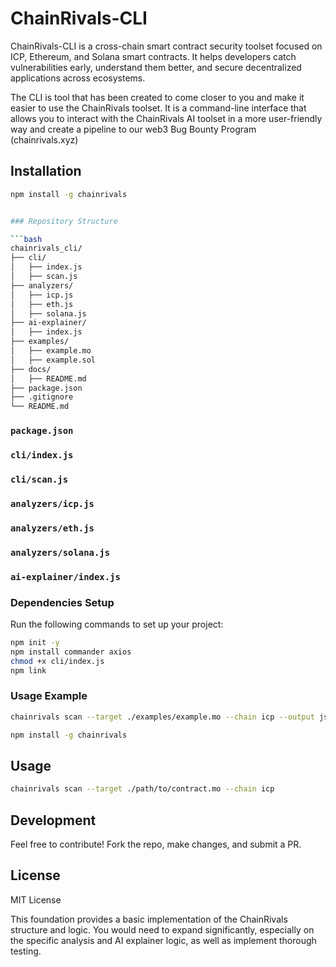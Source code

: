 # ChainRivals-CLI

ChainRivals-CLI is a cross-chain smart contract security toolset focused on ICP, Ethereum, and Solana smart contracts. It helps developers catch vulnerabilities early, understand them better, and secure decentralized applications across ecosystems.

The CLI is tool that has been created to come closer to you and make it easier to use the ChainRivals toolset. It is a command-line interface that allows you to interact with the ChainRivals AI toolset in a more user-friendly way and create a pipeline to our web3 Bug Bounty Program (chainrivals.xyz)

## Installation

```bash
npm install -g chainrivals


### Repository Structure

```bash
chainrivals_cli/
├── cli/
│   ├── index.js
│   ├── scan.js
├── analyzers/
│   ├── icp.js
│   ├── eth.js
│   ├── solana.js
├── ai-explainer/
│   ├── index.js
├── examples/
│   ├── example.mo
│   ├── example.sol
├── docs/
│   ├── README.md
├── package.json
├── .gitignore
└── README.md
```

### `package.json`

### `cli/index.js`

### `cli/scan.js`

### `analyzers/icp.js`

### `analyzers/eth.js`

### `analyzers/solana.js`

### `ai-explainer/index.js`


### Dependencies Setup

Run the following commands to set up your project:

```bash
npm init -y
npm install commander axios
chmod +x cli/index.js
npm link
```

### Usage Example

```bash
chainrivals scan --target ./examples/example.mo --chain icp --output json --explain
```


```bash
npm install -g chainrivals
```

## Usage

```bash
chainrivals scan --target ./path/to/contract.mo --chain icp
```

## Development

Feel free to contribute! Fork the repo, make changes, and submit a PR.

## License

MIT License


This foundation provides a basic implementation of the ChainRivals structure and logic. You would need to expand significantly, especially on the specific analysis and AI explainer logic, as well as implement thorough testing.
